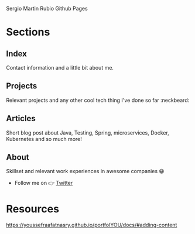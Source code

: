 Sergio Martin Rubio Github Pages

# Sections
## Index
Contact information and a little bit about me.
## Projects
Relevant projects and any other cool tech thing I've done so far :neckbeard:
## Articles
Short blog post about Java, Testing, Spring, microservices, Docker, Kubernetes and so much more!
## About
Skillset and relevant work experiences in awesome companies :grinning:

- Follow me on :point_right: [Twitter](https://twitter.com/smartinrub)

# Resources

https://youssefraafatnasry.github.io/portfolYOU/docs/#adding-content

